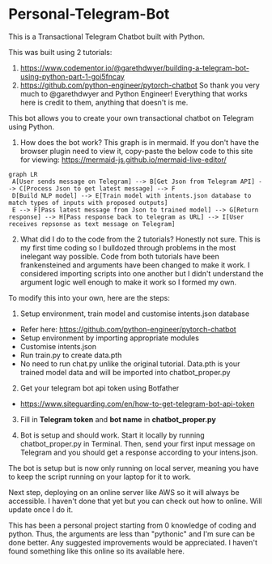 # Personal-Telegram-Bot
This is a Transactional Telegram Chatbot built with Python.

This was built using 2 tutorials:
1. https://www.codementor.io/@garethdwyer/building-a-telegram-bot-using-python-part-1-goi5fncay
2. https://github.com/python-engineer/pytorch-chatbot
So thank you very much to @garethdwyer and Python Engineer! Everything that works here is credit to them, anything that doesn't is me.


This bot allows you to create your own transactional chatbot on Telegram using Python.


1.  How does the bot work?
This graph is in mermaid. If you don't have the browser plugin need to view it, copy-paste the below code to this site for viewing: https://mermaid-js.github.io/mermaid-live-editor/
```mermaid
graph LR
 A[User sends message on Telegram] --> B[Get Json from Telegram API] --> C[Process Json to get latest message] --> F
 D[Build NLP model] --> E[Train model with intents.json database to match types of inputs with proposed outputs]
 E --> F[Pass latest message from Json to trained model] --> G[Return response] --> H[Pass response back to telegram as URL] --> I[User receives repsonse as text message on Telegram]
```

2. What did I do to the code from the 2 tutorials?
Honestly not sure. This is my first time coding so I bulldozed through problems in the most inelegant way possible. Code from both tutorials have been frankensteined and arguments have been changed to make it work. I considered importing scripts into one another but I didn't understand the argument logic well enough to make it work so I formed my own.

To modify this into your own, here are the steps:
1. Setup environment, train model and customise intents.json database
- Refer here: https://github.com/python-engineer/pytorch-chatbot
- Setup environment by  importing appropriate modules
- Customise intents.json
- Run train.py to create data.pth
- No need to run chat.py unlike the original tutorial. Data.pth is your trained model data and will be imported into chatbot_proper.py

2. Get your telegram bot api token using Botfather
- https://www.siteguarding.com/en/how-to-get-telegram-bot-api-token

3. Fill in **Telegram token** and **bot name** in **chatbot_proper.py**

4. Bot is setup and should work. Start it locally by running chatbot_proper.py in Terminal. Then, send your first input message on Telegram and you should get a response according to your intens.json.

The bot is setup but is now only running on local server, meaning you have to keep the script running on your laptop for it to work.

Next step, deploying on an online server like AWS so it will always be accessible. I haven't done that yet but you can check out how to online. Will update once I do it.

This has been a personal project starting from 0 knowledge of coding and python. Thus, the arguments are less than "pythonic" and I'm sure can be done better. Any suggested improvements would be appreciated. I haven't found something like this online so its available here.


